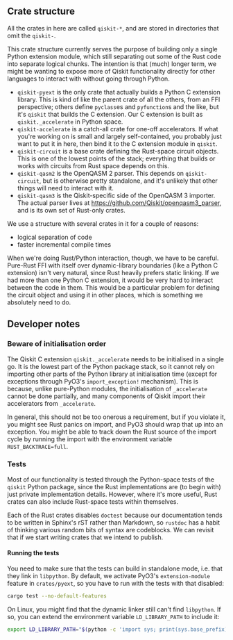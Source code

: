 ## Crate structure

All the crates in here are called `qiskit-*`, and are stored in directories that omit the `qiskit-`.

This crate structure currently serves the purpose of building only a single Python extension module, which still separating out some of the Rust code into separate logical chunks.
The intention is that (much) longer term, we might be wanting to expose more of Qiskit functionality directly for other languages to interact with without going through Python.

* `qiskit-pyext` is the only crate that actually builds a Python C extension library.
  This is kind of like the parent crate of all the others, from an FFI perspective; others define `pyclass`es and `pyfunction`s and the like, but it's `qiskit` that builds the C extension.
  Our C extension is built as `qiskit._accelerate` in Python space.
* `qiskit-accelerate` is a catch-all crate for one-off accelerators.
  If what you're working on is small and largely self-contained, you probably just want to put it in here, then bind it to the C extension module in `qiskit`.
* `qiskit-circuit` is a base crate defining the Rust-space circuit objects.
  This is one of the lowest points of the stack; everything that builds or works with circuits from Rust space depends on this.
* `qiskit-qasm2` is the OpenQASM 2 parser.
  This depends on `qiskit-circuit`, but is otherwise pretty standalone, and it's unlikely that other things will need to interact with it.
* `qiskit-qasm3` is the Qiskit-specific side of the OpenQASM 3 importer.
  The actual parser lives at https://github.com/Qiskit/openqasm3_parser, and is its own set of Rust-only crates.

We use a structure with several crates in it for a couple of reasons:

* logical separation of code
* faster incremental compile times

When we're doing Rust/Python interaction, though, we have to be careful.
Pure-Rust FFI with itself over dynamic-library boundaries (like a Python C extension) isn't very natural, since Rust heavily prefers static linking.
If we had more than one Python C extension, it would be very hard to interact between the code in them.
This would be a particular problem for defining the circuit object and using it in other places, which is something we absolutely need to do.

## Developer notes

### Beware of initialisation order

The Qiskit C extension `qiskit._accelerate` needs to be initialised in a single go.
It is the lowest part of the Python package stack, so it cannot rely on importing other parts of the Python library at initialisation time (except for exceptions through PyO3's `import_exception!` mechanism).
This is because, unlike pure-Python modules, the initialisation of `_accelerate` cannot be done partially, and many components of Qiskit import their accelerators from `_accelerate`.

In general, this should not be too onerous a requirement, but if you violate it, you might see Rust panics on import, and PyO3 should wrap that up into an exception.
You might be able to track down the Rust source of the import cycle by running the import with the environment variable `RUST_BACKTRACE=full`.


### Tests

Most of our functionality is tested through the Python-space tests of the `qiskit` Python package, since the Rust implementations are (to begin with) just private implementation details.
However, where it's more useful, Rust crates can also include Rust-space tests within themselves.

Each of the Rust crates disables `doctest` because our documentation tends to be written in Sphinx's rST rather than Markdown, so `rustdoc` has a habit of thinking various random bits of syntax are codeblocks.
We can revisit that if we start writing crates that we intend to publish.

#### Running the tests

You need to make sure that the tests can build in standalone mode, i.e. that they link in `libpython`.
By default, we activate PyO3's `extension-module` feature in `crates/pyext`, so you have to run with the tests with that disabled:

```bash
cargo test --no-default-features
```

On Linux, you might find that the dynamic linker still can't find `libpython`.
If so, you can extend the environment variable `LD_LIBRARY_PATH` to include it:

```bash
export LD_LIBRARY_PATH="$(python -c 'import sys; print(sys.base_prefix)')/lib:$LD_LIBRARY_PATH"
```
